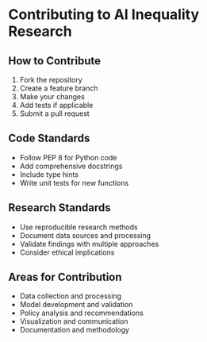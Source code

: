 # Contributing to AI Inequality Research

## How to Contribute
1. Fork the repository
2. Create a feature branch
3. Make your changes
4. Add tests if applicable
5. Submit a pull request

## Code Standards
- Follow PEP 8 for Python code
- Add comprehensive docstrings
- Include type hints
- Write unit tests for new functions

## Research Standards
- Use reproducible research methods
- Document data sources and processing
- Validate findings with multiple approaches
- Consider ethical implications

## Areas for Contribution
- Data collection and processing
- Model development and validation
- Policy analysis and recommendations
- Visualization and communication
- Documentation and methodology 
